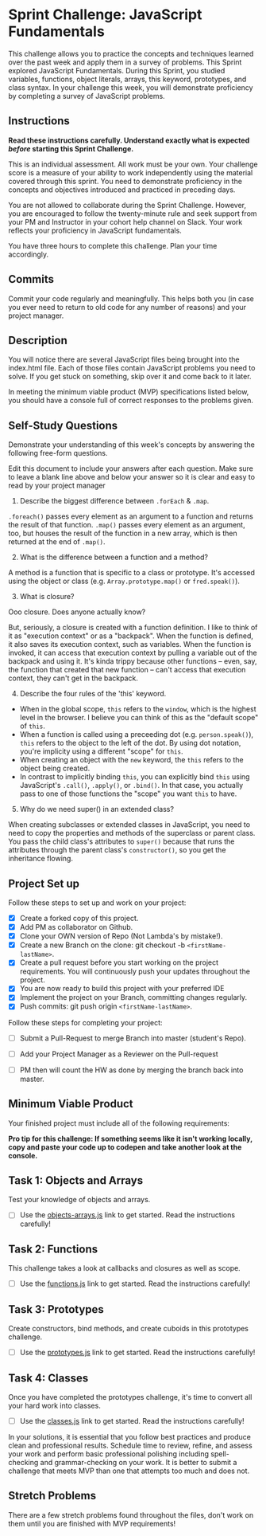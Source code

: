 # Sprint Challenge: JavaScript Fundamentals

This challenge allows you to practice the concepts and techniques learned over the past week and apply them in a survey of problems. This Sprint explored JavaScript Fundamentals. During this Sprint, you studied variables, functions, object literals, arrays, this keyword, prototypes, and class syntax. In your challenge this week, you will demonstrate proficiency by completing a survey of JavaScript problems.

## Instructions

**Read these instructions carefully. Understand exactly what is expected _before_ starting this Sprint Challenge.**

This is an individual assessment. All work must be your own. Your challenge score is a measure of your ability to work independently using the material covered through this sprint. You need to demonstrate proficiency in the concepts and objectives introduced and practiced in preceding days.

You are not allowed to collaborate during the Sprint Challenge. However, you are encouraged to follow the twenty-minute rule and seek support from your PM and Instructor in your cohort help channel on Slack. Your work reflects your proficiency in JavaScript fundamentals.

You have three hours to complete this challenge. Plan your time accordingly.

## Commits

Commit your code regularly and meaningfully. This helps both you (in case you ever need to return to old code for any number of reasons) and your project manager.

## Description

You will notice there are several JavaScript files being brought into the index.html file.  Each of those files contain JavaScript problems you need to solve.  If you get stuck on something, skip over it and come back to it later.

In meeting the minimum viable product (MVP) specifications listed below, you should have a console full of correct responses to the problems given.

## Self-Study Questions

Demonstrate your understanding of this week's concepts by answering the following free-form questions.

Edit this document to include your answers after each question. Make sure to leave a blank line above and below your answer so it is clear and easy to read by your project manager

1. Describe the biggest difference between `.forEach` & `.map`.

`.foreach()` passes every element as an argument to a function and returns the result of that function. 
`.map()` passes every element as an argument, too, but houses the result of the function in a new array, which is then returned at the end of `.map()`.

2. What is the difference between a function and a method?

A method is a function that is specific to a class or prototype. It's accessed using the object or class (e.g. `Array.prototype.map()` or `fred.speak()`).

3. What is closure?

Ooo closure. Does anyone actually know?

But, seriously, a closure is created with a function definition. I like to think of it as "execution context" or as a "backpack". When the function is defined, it also saves its execution context, such as variables. When the function is invoked, it can access that execution context by pulling a variable out of the backpack and using it. It's kinda trippy because other functions – even, say, the function that created that new function – can't access that execution context, they can't get in the backpack.

4. Describe the four rules of the 'this' keyword.

* When in the global scope, `this` refers to the `window`, which is the highest level in the browser. I believe you can think of this as the "default scope" of `this`.
* When a function is called using a preceeding dot (e.g. `person.speak()`), `this` refers to the object to the left of the dot. By using dot notation, you're implicity using a different "scope" for `this`.
* When creating an object with the `new` keyword, the `this` refers to the object being created.
* In contrast to implicitly binding `this`, you can explicitly bind `this` using JavaScript's `.call()`, `.apply()`, or `.bind()`. In that case, you actually pass to one of those functions the "scope" you want `this` to have.

5. Why do we need super() in an extended class?

When creating subclasses or extended classes in JavaScript, you need to need to copy the properties and methods of the superclass or parent class. You pass the child class's attributes to `super()` because that runs the attributes through the parent class's `constructor()`, so you get the inheritance flowing.

## Project Set up

Follow these steps to set up and work on your project:

- [x] Create a forked copy of this project.
- [x] Add PM as collaborator on Github.
- [x] Clone your OWN version of Repo (Not Lambda's by mistake!).
- [x] Create a new Branch on the clone: git checkout -b `<firstName-lastName>`.
- [x] Create a pull request before you start working on the project requirements.  You will continuously push your updates throughout the project.
- [x] You are now ready to build this project with your preferred IDE
- [x] Implement the project on your Branch, committing changes regularly.
- [x] Push commits: git push origin `<firstName-lastName>`.

Follow these steps for completing your project:

- [ ] Submit a Pull-Request to merge <firstName-lastName> Branch into master (student's  Repo).
- [ ] Add your Project Manager as a Reviewer on the Pull-request
- [ ] PM then will count the HW as done by  merging the branch back into master.


## Minimum Viable Product

Your finished project must include all of the following requirements:

**Pro tip for this challenge: If something seems like it isn't working locally, copy and paste your code up to codepen and take another look at the console.**

## Task 1: Objects and Arrays
Test your knowledge of objects and arrays. 
* [ ] Use the [objects-arrays.js](challenges/objects-arrays.js) link to get started.  Read the instructions carefully!

## Task 2: Functions
This challenge takes a look at callbacks and closures as well as scope. 
* [ ] Use the [functions.js](challenges/functions.js) link to get started. Read the instructions carefully!

## Task 3: Prototypes
Create constructors, bind methods, and create cuboids in this prototypes challenge.
* [ ] Use the [prototypes.js](challenges/prototypes.js) link to get started. Read the instructions carefully!

## Task 4: Classes
Once you have completed the prototypes challenge, it's time to convert all your hard work into classes.
* [ ] Use the [classes.js](challenges/classes.js) link to get started. Read the instructions carefully!

In your solutions, it is essential that you follow best practices and produce clean and professional results. Schedule time to review, refine, and assess your work and perform basic professional polishing including spell-checking and grammar-checking on your work. It is better to submit a challenge that meets MVP than one that attempts too much and does not.

## Stretch Problems

There are a few stretch problems found throughout the files, don't work on them until you are finished with MVP requirements!
